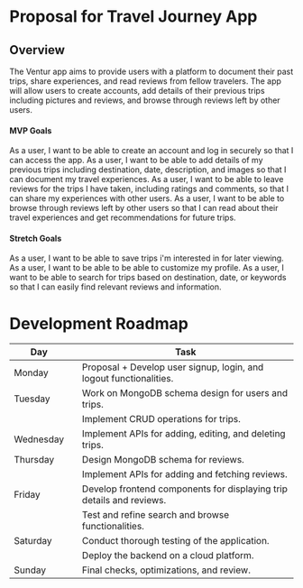 # Proposal for Travel Journey App

## Overview
The Ventur app aims to provide users with a platform to document their past trips, share experiences, and read reviews from fellow travelers. The app will allow users to create accounts, add details of their previous trips including pictures and reviews, and browse through reviews left by other users.

#### MVP Goals

As a user, I want to be able to create an account and log in securely so that I can access the app.
As a user, I want to be able to add details of my previous trips including destination, date, description, and images so that I can document my travel experiences.
As a user, I want to be able to leave reviews for the trips I have taken, including ratings and comments, so that I can share my experiences with other users.
As a user, I want to be able to browse through reviews left by other users so that I can read about their travel experiences and get recommendations for future trips.

#### Stretch Goals

As a user, I want to be able to save trips i'm interested in for later viewing.
As a user, I want to be able to be able to customize my profile.
As a user, I want to be able to search for trips based on destination, date, or keywords so that I can easily find relevant reviews and information.

# Development Roadmap


| Day        |   | Task                                                                |
|------------|---|-------------------------------------------------------------------- |
| Monday     |   | Proposal + Develop user signup, login, and logout functionalities.  |
| Tuesday    |   | Work on MongoDB schema design for users and trips.                  |
|            |   | Implement CRUD operations for trips.                                |
| Wednesday  |   | Implement APIs for adding, editing, and deleting trips.             |
| Thursday   |   | Design MongoDB schema for reviews.                                  |
|            |   | Implement APIs for adding and fetching reviews.                     |
| Friday     |   | Develop frontend components for displaying trip details and reviews.|
|            |   | Test and refine search and browse functionalities.                  |
| Saturday   |   | Conduct thorough testing of the application.                        |
|            |   | Deploy the backend on a cloud platform.                             |
| Sunday     |   | Final checks, optimizations, and review.                            |
